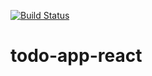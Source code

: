 [![Build Status](https://travis-ci.com/cemkiy/todo-app-react.svg?branch=master)](https://travis-ci.com/cemkiy/todo-app-react)
# todo-app-react
